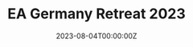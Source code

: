 ---
title: EA Germany Retreat 2023

event: EA Germany Retreat

summary: In August, I attended the EA Germany retreat 2023 and made some new connections and was looking for new job opportunities.

date: '2023-08-04T00:00:00Z'
date_end: '2023-08-06T00:00:00Z'
all_day: true

tags: [EA]

links:
url_code: ''
url_pdf: ''
url_slides: ''
url_video: ''
---